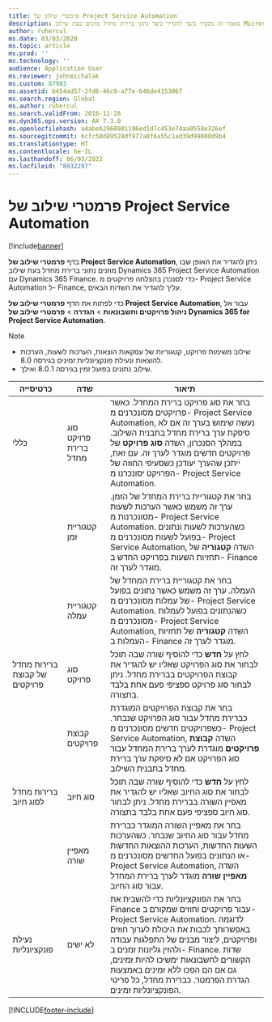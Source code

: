 ```yaml
---
title: פרמטרי שילוב של Project Service Automation
description: מאמר זה מסביר כיצד להגדיר כיצד נתוני ברירת מחדל מוזנים בעת שילוב Microsoft Dynamics 365 for Project Service Automation עם ‏‏‎‎ Microsoft Dynamics 365 Finance‎‏ .
author: ruhercul
ms.date: 03/03/2020
ms.topic: article
ms.prod: ''
ms.technology: ''
audience: Application User
ms.reviewer: johnmichalak
ms.custom: 87983
ms.assetid: b454ad57-2fd6-46c9-a77e-646de4153067
ms.search.region: Global
ms.author: ruhercul
ms.search.validFrom: 2016-11-28
ms.dyn365.ops.version: AX 7.3.0
ms.openlocfilehash: a4abeb2960981196ed1d7c453e7daa0558e326ef
ms.sourcegitcommit: 6cfc50d89528df977a8f6a55c1ad39d99800d9b4
ms.translationtype: HT
ms.contentlocale: he-IL
ms.lasthandoff: 06/03/2022
ms.locfileid: "8932297"
---
```

# <a name="project-service-automation-integration-parameters"></a>פרמטרי שילוב של Project Service Automation

[!include[banner](../includes/banner.md)]

בדף **פרמטרי שילוב של Project Service Automation**, ניתן להגדיר את האופן שבו מוזנים נתוני ברירת מחדל בעת שילוב Dynamics 365 Project Service Automation עם Dynamics 365 Finance. כדי לסנכרן בהצלחה פרויקטים מ- Project Service Automation ל- Finance, עליך להגדיר את השדות הבאים.

כדי לפתוח את הדף **פרמטרי שילוב של Project Service Automation**, עבור אל **ניהול פרויקטים וחשבונאות** \> **הגדרה** \> **פרמטרי שילוב של Dynamics 365 for Project Service Automation**. 

> [!NOTE]
> - שילוב משימות פרויקט, קטגוריות של עסקאות הוצאות, הערכות לשעות, הערכות להוצאות ונעילת פונקציונליות זמינים בגירסה 8.0.
> - שילוב נתונים בפועל זמין בגירסה 8.0.1 ואילך.


| כרטיסייה                    | שדה                | תיאור |
|------------------------|----------------------|-------------|
| כללי                | סוג פרויקט ברירת מחדל | בחר את סוג פרויקט ברירת המחדל. כאשר פרויקטים מסונכרנים מ- Project Service Automation, נעשה שימוש בערך זה אם לא סיפקת ערך ברירת מחדל בתבנית השילוב. במהלך הסנכרון, השדה **סוג פרויקט** של פרויקטים חדשים מוגדר לערך זה. עם זאת, ייתכן שהערך יעודכן כשסעיפי החוזה של הפרויקט יסונכרנו מ- Project Service Automation. |
|                        | קטגוריית זמן        | בחר את קטגוריית ברירת המחדל של הזמן. ערך זה משמש כאשר הערכות לשעות מסונכרנות מ- Project Service Automation. כשהערכות לשעות ונתונים בפועל לשעות מסונכרנים מ- Project Service Automation, השדה **קטגוריה** של תחזיות השעות בפרויקט החדש ב- Finance מוגדר לערך זה. |
|                        | קטגוריית עמלה         | בחר את קטגוריית ברירת המחדל של העמלה. ערך זה משמש כאשר נתונים בפועל של עמלות מסונכרנים מ- Project Service Automation. כשהנתונים בפועל לעמלות מסונכרנים מ- Project Service Automation, השדה **קטגוריה** של תחזיות העמלות ב- Finance מוגדר לערך זה. |
| ברירות מחדל של קבוצת פרויקטים | סוג פרויקט         | לחץ על **חדש** כדי להוסיף שורה שבה תוכל לבחור את סוג הפרויקט שאליו יש להגדיר את קבוצת הפרויקטים בברירת מחדל. ניתן לבחור סוג פרויקט ספציפי פעם אחת בלבד בתצורה. |
|                        | קבוצת פרויקטים        | בחר את קבוצת הפרויקטים המוגדרת כברירת מחדל עבור סוג הפרויקט שנבחר. כשפרויקטים חדשים מסונכרנים מ- Project Service Automation, השדה **קבוצת פרויקטים** מוגדרת לערך ברירת המחדל עבור סוג הפרויקט אם לא סיפקת ערך ברירת מחדל בתבנית השילוב. |
| ברירות מחדל לסוג חיוב  | סוג חיוב         | לחץ על **חדש** כדי להוסיף שורה שבה תוכל לבחור את סוג החיוב שאליו יש להגדיר את מאפיין השורה בברירת מחדל. ניתן לבחור סוג חיוב ספציפי פעם אחת בלבד בתצורה. |
|                        | מאפיין שורה        | בחר את מאפיין השורה המוגדר כברירת מחדל עבור סוג החיוב שנבחר. כשהערכות השעות החדשות, הערכות ההוצאות החדשות או הנתונים בפועל החדשים מסונכרנים מ- Project Service Automation, השדה **מאפיין שורה** מוגדר לערך ברירת המחדל עבור סוג החיוב. |
| נעילת פונקציונליות  | לא ישים       | בחר את הפונקציונליות כדי להשבית את Finance עבור פרויקטים וחוזים שמקורם ב- Project Service Automation. לדוגמה באפשרותך לכבות את היכולת לערוך חוזים ופרויקטים, ליצור מבנים של התפלגות עבודה ולהזין גליונות זמנים ב- Finance. שדות הקשורים לחשבונאות ימשיכו להיות זמינים, גם אם הם הפכו ללא זמינים באמצעות הגדרת הפרמטר. כברירת מחדל, כל פריטי הפונקציונליות זמינים. |


[!INCLUDE[footer-include](../includes/footer-banner.md)]